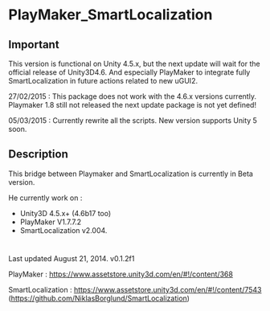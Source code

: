 PlayMaker_SmartLocalization
===========================

## Important

This version is functional on Unity 4.5.x, but the next update will wait for the official release of Unity3D4.6. And especially PlayMaker to integrate fully SmartLocalization in future actions related to new uGUI2.

27/02/2015 : This package does not work with the 4.6.x versions currently. Playmaker 1.8 still not released the next update package is not yet defined! 

05/03/2015 : Currently rewrite all the scripts. New version supports Unity 5 soon.

## Description

This bridge between Playmaker and SmartLocalization is currently in Beta version.

He currently work on :
- Unity3D 4.5.x+ (4.6b17 too)
- PlayMaker V1.7.7.2 
- SmartLocalization v2.004.

#

Last updated August 21, 2014. v0.1.2f1

PlayMaker : https://www.assetstore.unity3d.com/en/#!/content/368

SmartLocalization : https://www.assetstore.unity3d.com/en/#!/content/7543
(https://github.com/NiklasBorglund/SmartLocalization) 
